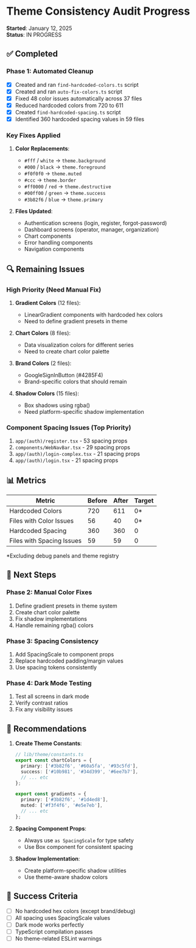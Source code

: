 # Theme Consistency Audit Progress

**Started**: January 12, 2025  
**Status**: IN PROGRESS

## ✅ Completed

### Phase 1: Automated Cleanup
- [x] Created and ran `find-hardcoded-colors.ts` script
- [x] Created and ran `auto-fix-colors.ts` script
- [x] Fixed 48 color issues automatically across 37 files
- [x] Reduced hardcoded colors from 720 to 611
- [x] Created `find-hardcoded-spacing.ts` script
- [x] Identified 360 hardcoded spacing values in 59 files

### Key Fixes Applied
1. **Color Replacements**:
   - `#fff` / `white` → `theme.background`
   - `#000` / `black` → `theme.foreground`
   - `#f0f0f0` → `theme.muted`
   - `#ccc` → `theme.border`
   - `#ff0000` / `red` → `theme.destructive`
   - `#00ff00` / `green` → `theme.success`
   - `#3b82f6` / `blue` → `theme.primary`

2. **Files Updated**:
   - Authentication screens (login, register, forgot-password)
   - Dashboard screens (operator, manager, organization)
   - Chart components
   - Error handling components
   - Navigation components

## 🔍 Remaining Issues

### High Priority (Need Manual Fix)
1. **Gradient Colors** (12 files):
   - LinearGradient components with hardcoded hex colors
   - Need to define gradient presets in theme

2. **Chart Colors** (8 files):
   - Data visualization colors for different series
   - Need to create chart color palette

3. **Brand Colors** (2 files):
   - GoogleSignInButton (#4285F4)
   - Brand-specific colors that should remain

4. **Shadow Colors** (15 files):
   - Box shadows using rgba()
   - Need platform-specific shadow implementation

### Component Spacing Issues (Top Priority)
1. `app/(auth)/register.tsx` - 53 spacing props
2. `components/WebNavBar.tsx` - 29 spacing props
3. `app/(auth)/login-complex.tsx` - 21 spacing props
4. `app/(auth)/login.tsx` - 21 spacing props

## 📊 Metrics

| Metric | Before | After | Target |
|--------|--------|-------|--------|
| Hardcoded Colors | 720 | 611 | 0* |
| Files with Color Issues | 56 | 40 | 0* |
| Hardcoded Spacing | 360 | 360 | 0 |
| Files with Spacing Issues | 59 | 59 | 0 |

*Excluding debug panels and theme registry

## 🚀 Next Steps

### Phase 2: Manual Color Fixes
1. Define gradient presets in theme system
2. Create chart color palette
3. Fix shadow implementations
4. Handle remaining rgba() colors

### Phase 3: Spacing Consistency
1. Add SpacingScale to component props
2. Replace hardcoded padding/margin values
3. Use spacing tokens consistently

### Phase 4: Dark Mode Testing
1. Test all screens in dark mode
2. Verify contrast ratios
3. Fix any visibility issues

## 📝 Recommendations

1. **Create Theme Constants**:
   ```typescript
   // lib/theme/constants.ts
   export const chartColors = {
     primary: ['#3b82f6', '#60a5fa', '#93c5fd'],
     success: ['#10b981', '#34d399', '#6ee7b7'],
     // ... etc
   };
   
   export const gradients = {
     primary: ['#3b82f6', '#1d4ed8'],
     muted: ['#f3f4f6', '#e5e7eb'],
     // ... etc
   };
   ```

2. **Spacing Component Props**:
   - Always use `as SpacingScale` for type safety
   - Use Box component for consistent spacing

3. **Shadow Implementation**:
   - Create platform-specific shadow utilities
   - Use theme-aware shadow colors

## 🎯 Success Criteria

- [ ] No hardcoded hex colors (except brand/debug)
- [ ] All spacing uses SpacingScale values
- [ ] Dark mode works perfectly
- [ ] TypeScript compilation passes
- [ ] No theme-related ESLint warnings